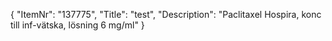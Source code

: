 {
  "ItemNr": "137775",
  "Title": "test",
  "Description": "Paclitaxel Hospira, konc till inf-vätska, lösning 6 mg/ml"
}